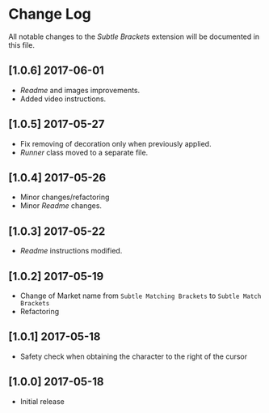 # Change Log
All notable changes to the *Subtle Brackets* extension will be documented in this file.

## [1.0.6] 2017-06-01
- *Readme* and images improvements.
-  Added video instructions.

## [1.0.5] 2017-05-27
- Fix removing of decoration only when previously applied.
- *Runner* class moved to a separate file.

## [1.0.4] 2017-05-26
- Minor changes/refactoring
- Minor *Readme* changes.

## [1.0.3] 2017-05-22
- *Readme* instructions modified.

## [1.0.2] 2017-05-19
- Change of Market name from `Subtle Matching Brackets` to `Subtle Match Brackets`
- Refactoring

## [1.0.1] 2017-05-18
- Safety check when obtaining the character to the right of the cursor

## [1.0.0] 2017-05-18
- Initial release